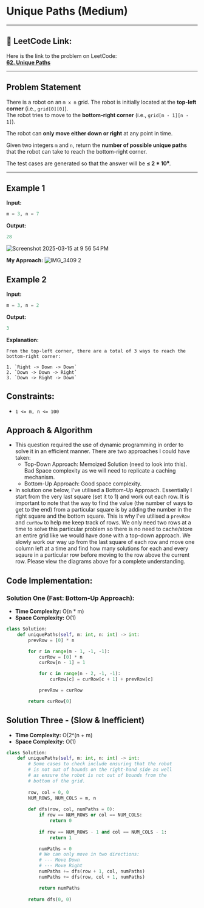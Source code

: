 # Unique Paths (Medium)

---

## 🔗 LeetCode Link:

Here is the link to the problem on LeetCode:  
[**62. Unique Paths**](https://leetcode.com/problems/unique-paths/)

---

## **Problem Statement**

There is a robot on an `m x n` grid. The robot is initially located at the **top-left corner** (i.e., `grid[0][0]`).  
The robot tries to move to the **bottom-right corner** (i.e., `grid[m - 1][n - 1]`).

The robot can **only move either down or right** at any point in time.

Given two integers `m` and `n`, return the **number of possible unique paths** that the robot can take to reach the bottom-right corner.

The test cases are generated so that the answer will be **≤ 2 \* 10⁹**.

---

## **Example 1**

**Input:**

```python
m = 3, n = 7
```

**Output:**

```python
28
```

![Screenshot 2025-03-15 at 9 56 54 PM](https://github.com/user-attachments/assets/7b204312-3280-4b0f-960a-ea784e15ab3e)

**My Approach:**
![IMG_3409 2](https://github.com/user-attachments/assets/733faa28-8909-4779-b501-f25aed977c4a)

## **Example 2**

**Input:**

```python
m = 3, n = 2
```

**Output:**

```python
3
```

**Explanation:**

```plaintext
From the top-left corner, there are a total of 3 ways to reach the bottom-right corner:

1. `Right -> Down -> Down`
2. `Down -> Down -> Right`
3. `Down -> Right -> Down`
```

## Constraints:

- `1 <= m, n <= 100`

## Approach & Algorithm

- This question required the use of dynamic programming in order to solve it in an efficient manner. There are two approaches I could have taken:
  - Top-Down Approach: Memoized Solution (need to look into this). Bad Space complexity as we will need to replicate a caching mechanism.
  - Bottom-Up Approach: Good space complexity.
- In solution one below, I've utilised a Bottom-Up Approach. Essentially I start from the very last square (set it to 1) and work out each row. It is important to note that the way to find the value (the number of ways to get to the end) from a particular square is by adding the number in the right square and the bottom square. This is why I've utilised a `prevRow` and `curRow` to help me keep track of rows. We only need two rows at a time to solve this particular problem so there is no need to cache/store an entire grid like we would have done with a top-down approach. We slowly work our way up from the last square of each row and move one column left at a time and find how many solutions for each and every sqaure in a particular row before moving to the row above the current row. Please view the diagrams above for a complete understanding.

## Code Implementation:

### Solution One (Fast: Bottom-Up Approach):

- **Time Complexity:** O(n \* m)
- **Space Complexity:** O(1)

```python
class Solution:
    def uniquePaths(self, m: int, n: int) -> int:
        prevRow = [0] * n

        for r in range(m - 1, -1, -1):
            curRow = [0] * n
            curRow[n - 1] = 1

            for c in range(n - 2, -1, -1):
                curRow[c] = curRow[c + 1] + prevRow[c]

            prevRow = curRow

        return curRow[0]
```

## Solution Three - (Slow & Inefficient)

- **Time Complexity:** O(2^(n + m)
- **Space Complexity:** O(1)

```python
class Solution:
    def uniquePaths(self, m: int, n: int) -> int:
        # Some cases to check include ensuring that the robot
        # is not out of bounds on the right-hand side as well
        # as ensure the robot is not out of bounds from the
        # bottom of the grid.
        
        row, col = 0, 0
        NUM_ROWS, NUM_COLS = m, n
        
        def dfs(row, col, numPaths = 0):
            if row == NUM_ROWS or col == NUM_COLS:
                return 0
            
            if row == NUM_ROWS - 1 and col == NUM_COLS - 1:
                return 1

            numPaths = 0
            # We can only move in two directions:
            # --- Move Down
            # --- Move Right
            numPaths += dfs(row + 1, col, numPaths)
            numPaths += dfs(row, col + 1, numPaths)

            return numPaths
        
        return dfs(0, 0)

